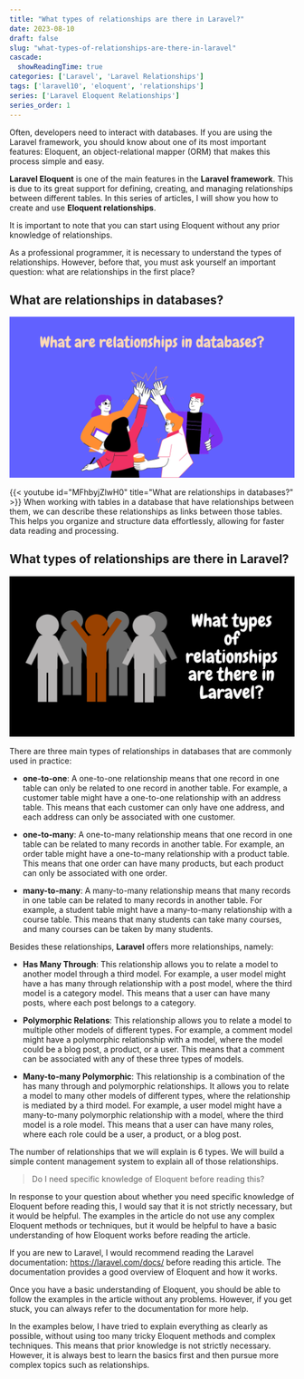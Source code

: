 ```yaml
---
title: "What types of relationships are there in Laravel?"
date: 2023-08-10
draft: false
slug: "what-types-of-relationships-are-there-in-laravel"
cascade:
  showReadingTime: true
categories: ['Laravel', 'Laravel Relationships']
tags: ['laravel10', 'eloquent', 'relationships']
series: ['Laravel Eloquent Relationships']
series_order: 1
---
```


Often, developers need to interact with databases. If you are using the Laravel framework, you should know about one of its most important features: Eloquent, an object-relational mapper (ORM) that makes this process simple and easy.

__Laravel Eloquent__ is one of the main features in the __Laravel framework__. This is due to its great support for defining, creating, and managing relationships between different tables. In this series of articles, I will show you how to create and use __Eloquent relationships__.

It is important to note that you can start using Eloquent without any prior knowledge of relationships.

As a professional programmer, it is necessary to understand the types of relationships. However, before that, you must ask yourself an important question: what are relationships in the first place?

## What are relationships in databases?
![What are relationships in databases?](/img/blog/laravel-eloquent-one-to-one-relationship-ultimate-guide-2023/en/what-are-relationships-in-database.png "What are relationships in databases?")

{{< youtube id="MFhbyjZlwH0" title="What are relationships in databases?" >}}
When working with tables in a database that have relationships between them, we can describe these relationships as links between those tables. This helps you organize and structure data effortlessly, allowing for faster data reading and processing.

## What types of relationships are there in Laravel?
![What types of relationships are there in Laravel?](/img/blog/laravel-eloquent-one-to-one-relationship-ultimate-guide-2023/en/what-types-of-relationships-are-there-in-laravel.png "What types of relationships are there in Laravel?")

There are three main types of relationships in databases that are commonly used in practice:

* __one-to-one__:  A one-to-one relationship means that one record in one table can only be related to one record in another table. For example, a customer table might have a one-to-one relationship with an address table. This means that each customer can only have one address, and each address can only be associated with one customer.

* __one-to-many__: A one-to-many relationship means that one record in one table can be related to many records in another table. For example, an order table might have a one-to-many relationship with a product table. This means that one order can have many products, but each product can only be associated with one order.

* __many-to-many__:  A many-to-many relationship means that many records in one table can be related to many records in another table. For example, a student table might have a many-to-many relationship with a course table. This means that many students can take many courses, and many courses can be taken by many students.

Besides these relationships, __Laravel__ offers more relationships, namely:

* __Has Many Through__: This relationship allows you to relate a model to another model through a third model. For example, a user model might have a has many through relationship with a post model, where the third model is a category model. This means that a user can have many posts, where each post belongs to a category.

* __Polymorphic Relations__: This relationship allows you to relate a model to multiple other models of different types. For example, a comment model might have a polymorphic relationship with a model, where the model could be a blog post, a product, or a user. This means that a comment can be associated with any of these three types of models.

* __Many-to-many Polymorphic__: This relationship is a combination of the has many through and polymorphic relationships. It allows you to relate a model to many other models of different types, where the relationship is mediated by a third model. For example, a user model might have a many-to-many polymorphic relationship with a model, where the third model is a role model. This means that a user can have many roles, where each role could be a user, a product, or a blog post.

The number of relationships that we will explain is 6 types. We will build a simple content management system to explain all of those relationships.

> Do I need specific knowledge of Eloquent before reading this?

In response to your question about whether you need specific knowledge of Eloquent before reading this, I would say that it is not strictly necessary, but it would be helpful. The examples in the article do not use any complex Eloquent methods or techniques, but it would be helpful to have a basic understanding of how Eloquent works before reading the article.

If you are new to Laravel, I would recommend reading the Laravel documentation: https://laravel.com/docs/ before reading this article. The documentation provides a good overview of Eloquent and how it works.

Once you have a basic understanding of Eloquent, you should be able to follow the examples in the article without any problems. However, if you get stuck, you can always refer to the documentation for more help.


In the examples below, I have tried to explain everything as clearly as possible, without using too many tricky Eloquent methods and complex techniques. This means that prior knowledge is not strictly necessary. However, it is always best to learn the basics first and then pursue more complex topics such as relationships.
